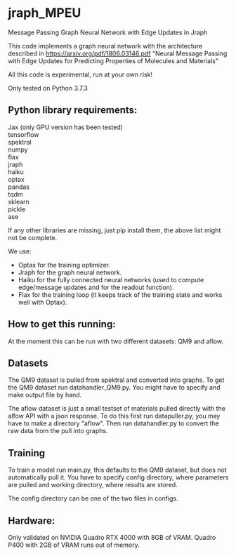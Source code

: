 # jraph_MPEU
Message Passing Graph Neural Network with Edge Updates in Jraph

This code implements a graph neural network with the architecture described in
https://arxiv.org/pdf/1806.03146.pdf
"Neural Message Passing with Edge Updates for
Predicting Properties of Molecules and Materials"

All this code is experimental, run at your own risk!

Only tested on Python 3.7.3

## Python library requirements:  
Jax (only GPU version has been tested)  
tensorflow  
spektral  
numpy  
flax  
jraph  
haiku  
optax  
pandas  
tqdm  
sklearn  
pickle  
ase  

If any other libraries are missing, just pip install them, the above list might not be complete.

We use:
- Optax for the training optimizer.
- Jraph for the graph neural network.
- Haiku for the fully connected neural networks (used to compute edge/message updates and for the readout function).
- Flax for the training loop (it keeps track of the training state and works well with Optax).


## How to get this running:  
At the moment this can be run with two different datasets: QM9 and aflow.

## Datasets
The QM9 dataset is pulled from spektral and converted into graphs.
To get the QM9 dataset run datahandler_QM9.py. You might have to specify and make output file by hand.

The aflow dataset is just a small testset of materials pulled directly with the alfow API with a json response.
To do this first run datapuller.py, you may have to make a directory "aflow".
Then run datahandler.py to convert the raw data from the pull into graphs.

## Training
To train a model run main.py, this defaults to the QM9 dataset, but does not automatically pull it. You have to specify config directory, where parameters are pulled and working directory, where results are stored.

The config directory can be one of the two files in configs.

## Hardware:  
Only validated on NVIDIA Quadro RTX 4000 with 8GB of VRAM. Quadro P400 with 2GB of VRAM runs out of memory.



